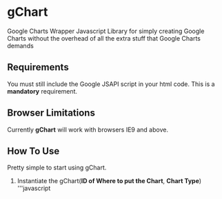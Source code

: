 # gChart
Google Charts Wrapper Javascript Library for simply creating Google Charts without the overhead of all the extra stuff that Google Charts demands

## Requirements
You must still include the Google JSAPI script in your html code. This is a __mandatory__ requirement.

## Browser Limitations
Currently __gChart__ will work with browsers IE9 and above.

## How To Use
Pretty simple to start using gChart.
1. Instantiate the gChart(__ID of Where to put the Chart__, __Chart Type__)
'''javascript
    <script type="application/javascript">
        var g = new gChart('chart', 'column');
'''
2. Add the Data to the chart
'''javascript
    g.data = { cols: [{id: 'col1', label: 'labels here', type: 'string'},{id: 'col2', label: 'Another label', type: 'number'},{id: 'col3', label: 'Yet Another label', type: 'number'}], rows: [{c: [ {v: 'Realm-1'}, {v: 3 }, {v: 2 }] }] };
'''
3. Then call the __show()__ method
'''javascript
g.show();
'''

That is all that is required you can add other options that I will describe later. 

## License
Google owns the Google Visualization library and it owns anything to do with that library.
gChart is Creative Commons 1.0 please use, modify, distribute, and have fun!